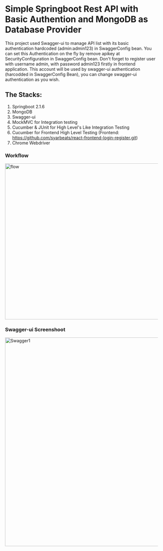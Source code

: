 # Simple Springboot Rest API with Basic Authention and MongoDB as Database Provider 
This project used Swagger-ui to manage API list with its basic authentication hardcoded (admin:admin123) in SwaggerConfig bean. You can set this Authentication on the fly by remove apikey at SecurityConfiguration in SwaggerConfig bean. Don't forget to register user with username admin, with password admin123 firstly in frontend application. This account will be used by swagger-ui authentication (harcodded in SwaggerConfig Bean), you can change swagger-ui authentication as you wish.

## The Stacks:
1. Springboot 2.1.6
2. MongoDB
3. Swagger-ui
4. MockMVC for Integration testing
5. Cucumber & JUnit for High Level's Like Integration Testing
6. Cucumber for Frontend High Level Testing (Frontend: https://github.com/syarbeats/react-frontend-login-register.git)
7. Chrome Webdriver

### Workflow

<img width="512" alt="flow" src="https://user-images.githubusercontent.com/18225438/61030681-1c0f0f80-a3e8-11e9-9322-e65e298b26d7.PNG">


### Swagger-ui Screenshoot

<img width="685" alt="Swagger1" src="https://user-images.githubusercontent.com/18225438/61031255-4f05d300-a3e9-11e9-8e19-3340ab44e581.PNG">
